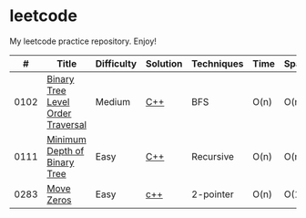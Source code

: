 # leetcode
My leetcode practice repository. Enjoy!


|  #  | Title | Difficulty | Solution |  Techniques | Time | Space | Notes |
| --- | ----- | ---------- | -------- | ----------- | ---- | ----- | ----- |
| 0102 |[Binary Tree Level Order Traversal](https://leetcode.com/problems/binary-tree-level-order-traversal/) | Medium | [C++](/0102-Binary-Tree-Level-Order-Traversal.cpp) | BFS | O(n) | O(n) | |
| 0111 |[Minimum Depth of Binary Tree](https://leetcode.com/problems/minimum-depth-of-binary-tree/)| Easy | [C++](/0111-Minimum-Depth-of-Binary-Tree.cpp) | Recursive | O(n) | O(n) | |
| 0283 | [Move Zeros](https://leetcode.com/problems/move-zeroes/) | Easy | [c++](/0283-Move-Zeros.cpp) | 2-pointer | O(n) | O(1) | |
